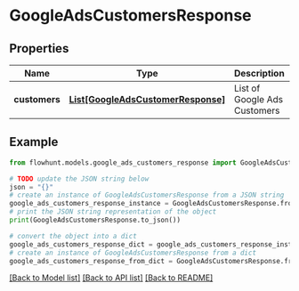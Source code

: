 # GoogleAdsCustomersResponse


## Properties

Name | Type | Description | Notes
------------ | ------------- | ------------- | -------------
**customers** | [**List[GoogleAdsCustomerResponse]**](GoogleAdsCustomerResponse.md) | List of Google Ads Customers | 

## Example

```python
from flowhunt.models.google_ads_customers_response import GoogleAdsCustomersResponse

# TODO update the JSON string below
json = "{}"
# create an instance of GoogleAdsCustomersResponse from a JSON string
google_ads_customers_response_instance = GoogleAdsCustomersResponse.from_json(json)
# print the JSON string representation of the object
print(GoogleAdsCustomersResponse.to_json())

# convert the object into a dict
google_ads_customers_response_dict = google_ads_customers_response_instance.to_dict()
# create an instance of GoogleAdsCustomersResponse from a dict
google_ads_customers_response_from_dict = GoogleAdsCustomersResponse.from_dict(google_ads_customers_response_dict)
```
[[Back to Model list]](../README.md#documentation-for-models) [[Back to API list]](../README.md#documentation-for-api-endpoints) [[Back to README]](../README.md)


